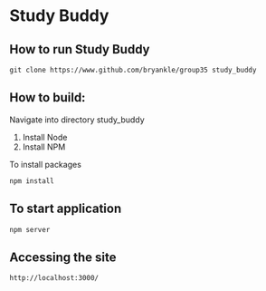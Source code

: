 # Study Buddy

## How to run Study Buddy

```
git clone https://www.github.com/bryankle/group35 study_buddy
```

## How to build:
Navigate into directory study_buddy
1. Install Node
2. Install NPM

To install packages

```
npm install
```

## To start application

```
npm server
```

## Accessing the site

```
http://localhost:3000/
```
